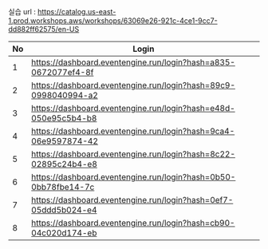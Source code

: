실습 url : https://catalog.us-east-1.prod.workshops.aws/workshops/63069e26-921c-4ce1-9cc7-dd882ff62575/en-US

|No   | Login                                                            |
|---- | -----------------------------------------------------------------|
|1    | https://dashboard.eventengine.run/login?hash=a835-0672077ef4-8f  |
|2    | https://dashboard.eventengine.run/login?hash=89c9-0998040994-a2  |
|3    | https://dashboard.eventengine.run/login?hash=e48d-050e95c5b4-b8  |
|4    | https://dashboard.eventengine.run/login?hash=9ca4-06e9597874-42  |
|5    | https://dashboard.eventengine.run/login?hash=8c22-02895c24b4-e8  |
|6    | https://dashboard.eventengine.run/login?hash=0b50-0bb78fbe14-7c  |
|7    | https://dashboard.eventengine.run/login?hash=0ef7-05ddd5b024-e4  |
|8    | https://dashboard.eventengine.run/login?hash=cb90-04c020d174-eb  |

